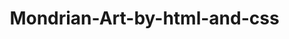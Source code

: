 # Mondrian-Art-by-html-and-css
<!DOCTYPE html>
<html lang="en">
<head>
    <meta charset="UTF-8">
    <meta name="viewport" content="width=device-width, initial-scale=1.0">
    <title>Mondrian Project</title>
    <style>
        body{
            display: flex;
            justify-content: center;
            align-items: center;
            padding: 0;
            margin: 0;
            height: 100vh;

        }
        .container{
            width: 748px;
            height: 748px;
            background: #000;
            display: grid;
            gap: 9px;
            grid-template-columns:320px 198px 153px 50px;
            grid-template-rows: 414px 130px 155px 20px;
            

        }
        .item{
            background-color:#f0f1ec;
        }
        .red{
            background-color: red;
        }
        .blue{
            background-color: #004592;
        }
        .yello{
            background-color: yellow;
        }
        .black{
            background-color: black;
        }
        .w1{
            grid-column: span 3;

        }
        .w2{
            grid-row: span 2;
        }
        .w3{
            grid-area: 2/2/4/4;
        }
        .w4{
            grid-row: span 2;
        }
    </style>

</head>
<body>
    <div class="container">
        <div class=" red"></div>
        <div class="item w1"></div>
        <div class="item w2"></div>
        <div class="item w3"></div>
        <div class="blue"></div>
        <div class="item w4"></div>
        <div class="item w5"></div>
        <div class="yello"></div>
        <div class="black"></div>
        
    </div>
    
</body>
</html>

